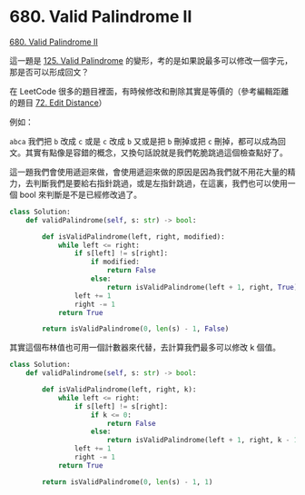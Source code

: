# 680. Valid Palindrome II

[680. Valid Palindrome II](https://leetcode.com/problems/valid-palindrome-ii/)

這一題是 [125. Valid Palindrome](125.-valid-palindrome.md) 的變形，考的是如果說最多可以修改一個字元，那是否可以形成回文？

在 LeetCode 很多的題目裡面，有時候修改和刪除其實是等價的（參考編輯距離的題目 [72. Edit Distance](../../problems/dynamic-programming/edit-distance.md)）

例如：

`abca` 我們把 `b` 改成 `c` 或是 `c` 改成 `b` 又或是把 `b` 刪掉或把 `c` 刪掉，都可以成為回文。其實有點像是容錯的概念，又換句話說就是我們乾脆跳過這個檢查點好了。

這一題我們會使用遞迴來做，會使用遞迴來做的原因是因為我們就不用花大量的精力，去判斷我們是要給右指針跳過，或是左指針跳過，在這裏，我們也可以使用一個 bool 來判斷是不是已經修改過了。

```python
class Solution:
    def validPalindrome(self, s: str) -> bool:

        def isValidPalindrome(left, right, modified):
            while left <= right:
                if s[left] != s[right]:
                    if modified:
                        return False
                    else:
                        return isValidPalindrome(left + 1, right, True) or isValidPalindrome(left, right - 1, True)
                left += 1
                right -= 1
            return True

        return isValidPalindrome(0, len(s) - 1, False)
```

其實這個布林值也可用一個計數器來代替，去計算我們最多可以修改 k 個值。

```python
class Solution:
    def validPalindrome(self, s: str) -> bool:

        def isValidPalindrome(left, right, k):
            while left <= right:
                if s[left] != s[right]:
                    if k <= 0:
                        return False
                    else:
                        return isValidPalindrome(left + 1, right, k - 1) or isValidPalindrome(left, right - 1, k - 1)
                left += 1
                right -= 1
            return True

        return isValidPalindrome(0, len(s) - 1, 1)
```

